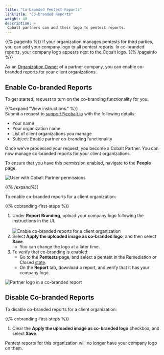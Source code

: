 ```yaml
---
title: "Co-branded Pentest Reports"
linkTitle: "Co-branded Reports"
weight: 40
description: >
 Cobalt partners can add their logo to pentest reports.
---
```


{{% pageinfo %}}
If your organization manages pentests for third parties, you can add your company logo to all pentest reports. In co-branded reports, your company logo appears next to the Cobalt logo.
{{% /pageinfo %}}

As an [Organization Owner](/platform-deep-dive/collaboration/user-roles/#organization-owner) of a partner company, you can enable co-branded reports for your client organizations.

## Enable Co-branded Reports

To get started, request to turn on the co-branding functionality for you.

{{%expand "View instructions." %}}
<br>
Submit a request to <a href="mailto:support@cobalt.io">support@cobalt.io</a> with the following details:
<ul><li>Your name</li>
<li>Your organization name</li>
<li>List of client organizations you manage</li>
<li>Subject: Enable partner co-branding functionality</li></ul>

Once we've processed your request, you become a Cobalt Partner. You can now manage co-branded reports for your client organizations.

To ensure that you have this permission enabled, navigate to the <b>People</b> page.

![User with Cobalt Partner permissions](/deepdive/PartnerRole.png "User with Cobalt Partner permissions")

{{% /expand%}}
<br>

To enable co-branded reports for a client organization:

{{% cobranding-first-steps %}}
1. Under **Report Branding**, upload your company logo following the instructions in the UI.<br><br>
![Enable co-branded reports for a client organization](/deepdive/ReportBranding.png "Enable co-branded reports for a client organization")
1. Select **Apply the uploaded image as co-branded logo**, and then select **Save**.
   - You can change the logo at a later time.
1. To verify that co-branding is enabled:
   - Go to the **Pentests** page, and select a pentest in the Remediation or Closed [state](/platform-deep-dive/pentests/pentest-process/pentest-states/).
   - On the **Report** tab, download a report, and verify that it has your company logo.

![Partner logo in a co-branded report](/deepdive/ExampleCobrandedReport.png "Partner logo in a co-branded report")

## Disable Co-branded Reports

To disable co-branded reports for a client organization:

{{% cobranding-first-steps %}}
1. Clear the **Apply the uploaded image as co-branded logo** checkbox, and select **Save**.

Pentest reports for this organization will no longer have your company logo on them.
